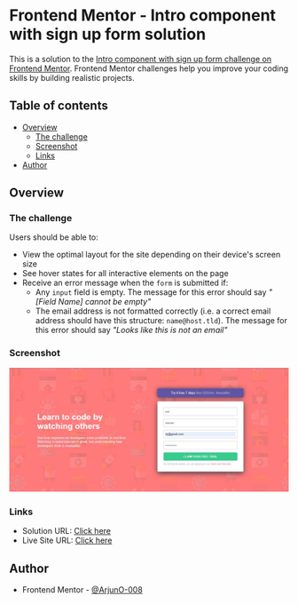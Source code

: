 # Frontend Mentor - Intro component with sign up form solution

This is a solution to the [Intro component with sign up form challenge on Frontend Mentor](https://www.frontendmentor.io/challenges/intro-component-with-signup-form-5cf91bd49edda32581d28fd1). Frontend Mentor challenges help you improve your coding skills by building realistic projects. 

## Table of contents

- [Overview](#overview)
  - [The challenge](#the-challenge)
  - [Screenshot](#screenshot)
  - [Links](#links)
- [Author](#author)


## Overview

### The challenge

Users should be able to:

- View the optimal layout for the site depending on their device's screen size
- See hover states for all interactive elements on the page
- Receive an error message when the `form` is submitted if:
  - Any `input` field is empty. The message for this error should say *"[Field Name] cannot be empty"*
  - The email address is not formatted correctly (i.e. a correct email address should have this structure: `name@host.tld`). The message for this error should say *"Looks like this is not an email"*

### Screenshot

![](./screenshot.jpg)
### Links

- Solution URL: [Click here](https://www.frontendmentor.io/solutions/intro-component-with-sign-up-form-frontend-mentor-5EduwdhcNw)
- Live Site URL: [Click here](https://arjuno-008.github.io/Intro-component-with-sign-up-form-Frontend-mentor/)


## Author
- Frontend Mentor - [@ArjunO-008](https://www.frontendmentor.io/profile/ArjunO-008)
